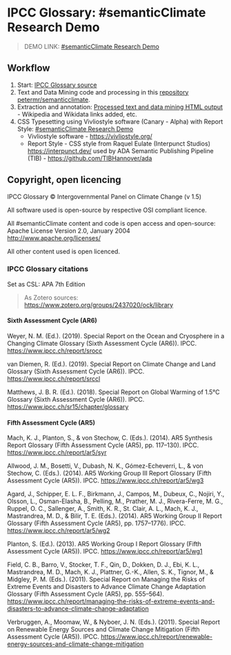 # IPCC Glossary: #semanticClimate Research Demo

> DEMO LINK: [#semanticClimate Research Demo](https://vivliostyle.vercel.app/#src=https://raw.githubusercontent.com/semanticClimate/glossary-demo/main/html/index.html)

## Workflow

  1. Start: [IPCC Glossary source](https://apps.ipcc.ch/glossary/)
  2. Text and Data Mining code and processing in this [repository petermr/semanticclimate](https://github.com/petermr/semanticClimate/tree/main/ipcc/ar6/test/total_glossary).
  3. Extraction and annotation: [Processed text and data mining HTML output](https://github.com/semanticClimate/semanticClimate/blob/main/ipcc/ar6/test/total_glossary/new_total_demo.html) - Wikipedia and Wikidata links added, etc.
  4. CSS Typesetting using Vivliostyle software (Canary - Alpha) with Report Style: [#semanticClimate Research Demo](https://vivliostyle.vercel.app/#src=https://raw.githubusercontent.com/semanticClimate/glossary-demo/main/html/index.html)
     - Vivliostyle software - https://vivliostyle.org/
     - Report Style - CSS style from Raquel Eulate (Interpunct Studios) https://interpunct.dev/ used by ADA Semantic Publishing Pipeline (TIB) - https://github.com/TIBHannover/ada

## Copyright, open licencing

IPCC Glossary © Intergovernmental Panel on Climate Change (v 1.5)

All software used is open-source by respective OSI compliant licence.

All #semanticClimate content and code is open access and open-source: Apache License Version 2.0, January 2004 http://www.apache.org/licenses/

All other content used is open licenced.

### IPCC Glossary citations

Set as CSL: APA 7th Edition

> As Zotero sources: https://www.zotero.org/groups/2437020/ock/library  

#### Sixth Assessment Cycle (AR6)

Weyer, N. M. (Ed.). (2019). Special Report on the Ocean and Cryosphere in a Changing Climate Glossary (Sixth Assessment Cycle (AR6)). IPCC. https://www.ipcc.ch/report/srocc
 
van Diemen, R. (Ed.). (2019). Special Report on Climate Change and Land Glossary (Sixth Assessment Cycle (AR6)). IPCC. https://www.ipcc.ch/report/srccl

Matthews, J. B. R. (Ed.). (2018). Special Report on Global Warming of 1.5°C Glossary (Sixth Assessment Cycle (AR6)). IPCC. https://www.ipcc.ch/sr15/chapter/glossary

#### Fifth Assessment Cycle (AR5)

Mach, K. J., Planton, S., & von Stechow, C. (Eds.). (2014). AR5 Synthesis Report Glossary (Fifth Assessment Cycle (AR5), pp. 117–130). IPCC. https://www.ipcc.ch/report/ar5/syr

Allwood, J. M., Bosetti, V., Dubash, N. K., Gómez-Echeverri, L., & von Stechow, C. (Eds.). (2014). AR5 Working Group III Report Glossary (Fifth Assessment Cycle (AR5)). IPCC. https://www.ipcc.ch/report/ar5/wg3

Agard, J., Schipper, E. L. F., Birkmann, J., Campos, M., Dubeux, C., Nojiri, Y., Olsson, L., Osman-Elasha, B., Pelling, M., Prather, M. J., Rivera-Ferre, M. G., Ruppel, O. C., Sallenger, A., Smith, K. R., St. Clair, A. L., Mach, K. J., Mastrandrea, M. D., & Bilir, T. E. (Eds.). (2014). AR5 Working Group II Report Glossary (Fifth Assessment Cycle (AR5), pp. 1757–1776). IPCC. https://www.ipcc.ch/report/ar5/wg2

Planton, S. (Ed.). (2013). AR5 Working Group I Report Glossary (Fifth Assessment Cycle (AR5)). IPCC. https://www.ipcc.ch/report/ar5/wg1

Field, C. B., Barro, V., Stocker, T. F., Qin, D., Dokken, D. J., Ebi, K. L., Mastrandrea, M. D., Mach, K. J., Plattner, G.-K., Allen, S. K., Tignor, M., & Midgley, P. M. (Eds.). (2011). Special Report on Managing the Risks of Extreme Events and Disasters to Advance Climate Change Adaptation Glossary (Fifth Assessment Cycle (AR5), pp. 555–564). https://www.ipcc.ch/report/managing-the-risks-of-extreme-events-and-disasters-to-advance-climate-change-adaptation

Verbruggen, A., Moomaw, W., & Nyboer, J. N. (Eds.). (2011). Special Report on Renewable Energy Sources and Climate Change Mitigation (Fifth Assessment Cycle (AR5)). IPCC. https://www.ipcc.ch/report/renewable-energy-sources-and-climate-change-mitigation















